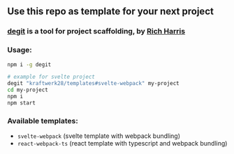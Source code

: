 ## Use this repo as template for your next project

### [degit](https://github.com/Rich-Harris/degit) is a tool for project scaffolding, by [Rich Harris](https://github.com/Rich-Harris)

### Usage:
```bash
npm i -g degit

# example for svelte project 
degit "kraftwerk28/templates#svelte-webpack" my-project
cd my-project
npm i
npm start
```

### Available templates:
- `svelte-webpack` (svelte template with webpack bundling)
- `react-webpack-ts` (react template with typescript and webpack bundling)
